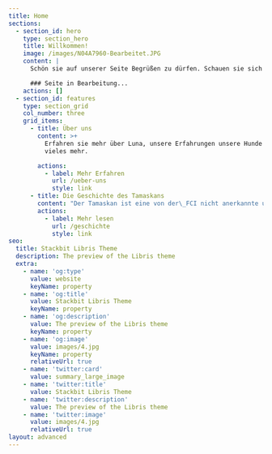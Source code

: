 ```yaml
---
title: Home
sections:
  - section_id: hero
    type: section_hero
    title: Willkommen!
    image: /images/N04A7960-Bearbeitet.JPG
    content: |
      Schön sie auf unserer Seite Begrüßen zu dürfen. Schauen sie sich gerne um.

      ### Seite in Bearbeitung...
    actions: []
  - section_id: features
    type: section_grid
    col_number: three
    grid_items:
      - title: Über uns
        content: >+
          Erfahren sie mehr über Luna, unsere Erfahrungen unsere Hunde und
          vieles mehr.

        actions:
          - label: Mehr Erfahren
            url: /ueber-uns
            style: link
      - title: Die Geschichte des Tamaskans
        content: "Der Tamaskan ist eine von der\_FCI nicht anerkannte und noch seltene Hunderasse aus Finnland, die mit dem Ziel gezüchtet wird, dem Wolf so ähnlich wie möglich zu sehen, ohne dabei die positiven Eigenschaften eines\_Haushundes zu verlieren.\n"
        actions:
          - label: Mehr lesen
            url: /geschichte
            style: link
seo:
  title: Stackbit Libris Theme
  description: The preview of the Libris theme
  extra:
    - name: 'og:type'
      value: website
      keyName: property
    - name: 'og:title'
      value: Stackbit Libris Theme
      keyName: property
    - name: 'og:description'
      value: The preview of the Libris theme
      keyName: property
    - name: 'og:image'
      value: images/4.jpg
      keyName: property
      relativeUrl: true
    - name: 'twitter:card'
      value: summary_large_image
    - name: 'twitter:title'
      value: Stackbit Libris Theme
    - name: 'twitter:description'
      value: The preview of the Libris theme
    - name: 'twitter:image'
      value: images/4.jpg
      relativeUrl: true
layout: advanced
---
```


